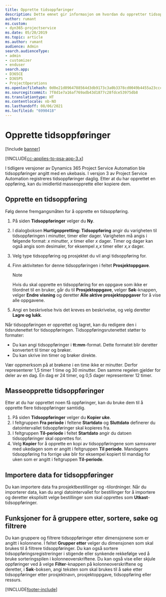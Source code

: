 ```yaml
---
title: Opprette tidsoppføringer
description: Dette emnet gir informasjon om hvordan du oppretter tidsoppføringer.
author: rumant
ms.custom:
- dyn365-projectservice
ms.date: 05/20/2019
ms.topic: article
ms.author: rumant
audience: Admin
search.audienceType:
- admin
- customizer
- enduser
search.app:
- D365CE
- D365PS
- ProjectOperations
ms.openlocfilehash: 0d0e21d0964788564d3db9173c3a0b3378cd0049b4455a23ccc1bccd1c21d9e7
ms.sourcegitcommit: 7f8d1e7a16af769adb43d1877c28fdce53975db8
ms.translationtype: HT
ms.contentlocale: nb-NO
ms.lasthandoff: 08/06/2021
ms.locfileid: "6990418"
---
```

# <a name="create-time-entries"></a>Opprette tidsoppføringer

[!include [banner](../includes/psa-now-project-operations.md)]

[!INCLUDE[cc-applies-to-psa-app-3.x](../includes/cc-applies-to-psa-app-3x.md)]

I tidligere versjoner av Dynamics 365 Project Service Automation ble tidsoppføringer angitt med en ukebasis. I versjon 3 av Project Service Automation registreres tidsoppføringer daglig. Etter at du har opprettet en oppføring, kan du imidlertid masseopprette eller kopiere dem.

## <a name="create-a-time-entry"></a>Opprette en tidsoppføring

Følg denne fremgangsmåten for å opprette en tidsoppføring.

1. På siden **Tidsoppføringer** velger du **Ny**.
2. I dialogboksen **Hurtigoppretting: Tidsoppføring** angir du varigheten til tidsoppføringen i minutter, timer eller dager. Varigheten må angis i følgende format: *x* minutter, *x* timer eller *x* dager. Timer og dager kan også angis som desimaler, for eksempel *x,x* timer eller *x,x* dager.
3. Velg type tidsoppføring og prosjektet du vil angi tidsoppføring for.
4. Finn aktiviteten for denne tidsoppføringen i feltet **Prosjektoppgave**.

    > [!NOTE]
    > Hvis du skal opprette en tidsoppføring for en oppgave som ikke er tilordnet til en bruker, går du til **Prosjektoppgave**, velger **Søk**-knappen, velger **Endre visning** og deretter **Alle aktive prosjektoppgaver** for å vise alle oppgavene.

5. Angi en beskrivelse hvis det kreves en beskrivelse, og velg deretter **Lagre og lukk**.

Når tidsoppføringen er opprettet og lagret, kan du redigere den i tidsrutenettet for tidsoppføringen. Tidsoppføringsrutenettet støtter to formater:

- Du kan angi tidsoppføringer i **tt:mm**-format. Dette formatet blir deretter konvertert til timer og brøker.
- Du kan skrive inn timer og brøker direkte.

Vær oppmerksom på at brøkene i en time ikke er minutter. Derfor representerer 1,5 timer 1 time og 30 minutter. Den samme regelen gjelder for deler av en dag. Én dag er 24 timer, og 0,5 dager representerer 12 timer.

## <a name="bulk-create-time-entries"></a>Masseopprette tidsoppføringer

Etter at du har opprettet noen få oppføringer, kan du bruke dem til å opprette flere tidsoppføringer samtidig.

1. På siden **Tidsoppføringer** velger du **Kopier uke**.
2. I feltgruppen **Fra periode** i feltene **Startdato** og **Sluttdato** definerer du datointervallet tidsoppføringer skal kopieres fra.
3. I feltgruppen **Til-periode** i feltet **Startdato** angir du datoen tidsoppføringer skal opprettes for.
4. Velg **Kopier** for å opprette en kopi av tidsoppføringene som samsvarer med ukedagen som er angitt i feltgruppen **Til periode**. Mandagens tidsoppføring fra forrige uke blir for eksempel kopiert til mandag for uken som er angitt i feltgruppen **Til-periode**.

## <a name="import-data-for-time-entries"></a>Importere data for tidsoppføringer

Du kan importere data fra prosjektbestillinger og -tilordninger. Når du importerer data, kan du angi datointervallet for bestillinger for å importere og deretter eksplisitt velge bestillinger som skal opprettes som **Utkast**-tidsoppføringer.

## <a name="group-by-sort-search-and-filter-capabilities"></a>Funksjoner for å gruppere etter, sortere, søke og filtrere

Du kan gruppere og filtrere tidsoppføringer etter dimensjonene som er angitt i kolonnene. I feltet **Grupper etter** velger du dimensjonen som skal brukes til å filtrere tidsoppføringer. Du kan også sortere tidsoppføringsregistreringer i stigende eller synkende rekkefølge ved å bruke sorteringspilen i kolonneoverskriftene. Du kan også vise eller skjule oppføringer ved å velge **Filter**-knappen på kolonneoverskriftene og deretter, i **Søk**-boksen, angi teksten som skal brukes til å søke etter tidsoppføringer etter prosjektnavn, prosjektoppgave, tidsoppføring eller ressurs.


[!INCLUDE[footer-include](../includes/footer-banner.md)]